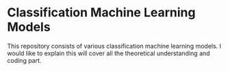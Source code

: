# Classification Machine Learning Models

This repository consists of various classification machine learning models. 
I would like to explain this will cover all the theoretical understanding and  coding part.
